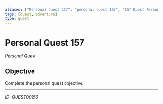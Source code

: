 ```yaml
---
aliases: ["Personal Quest 157", "personal quest 157", "157 Quest Personal"]
tags: [quest, adventure]
type: quest
---
```


# Personal Quest 157

*Personal Quest*

## Objective
Complete the personal quest objective.

---
*ID: QUEST00156*